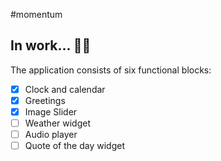 #momentum

## In work... 🧑‍💻

The application consists of six functional blocks:

 - [x] Clock and calendar
 - [x] Greetings
 - [x] Image Slider
 - [ ] Weather widget
 - [ ] Audio player
 - [ ] Quote of the day widget

